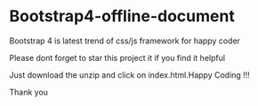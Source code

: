 # Bootstrap4-offline-document

Bootstrap 4 is latest trend of css/js framework for happy coder

Please dont forget to star this project it if you find it helpful

Just download the unzip and click on index.html.Happy Coding !!!

Thank you
